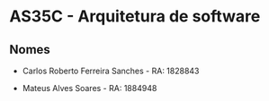 # AS35C - Arquitetura de software

## Nomes

* Carlos Roberto Ferreira Sanches - RA: 1828843

* Mateus Alves Soares - RA: 1884948
